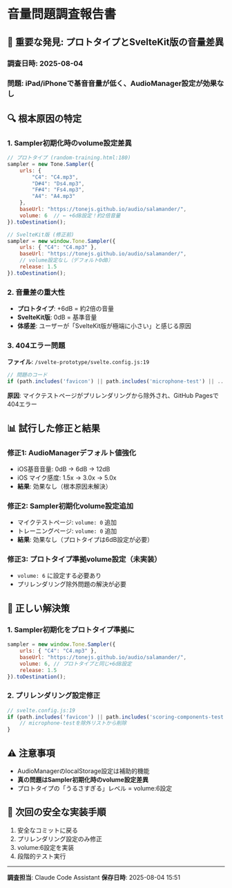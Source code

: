 # 音量問題調査報告書

## 🚨 重要な発見: プロトタイプとSvelteKit版の音量差異

### **調査日時**: 2025-08-04
### **問題**: iPad/iPhoneで基音音量が低く、AudioManager設定が効果なし

## 🔍 根本原因の特定

### **1. Sampler初期化時のvolume設定差異**
```javascript
// プロトタイプ (random-training.html:180)
sampler = new Tone.Sampler({
    urls: {
        "C4": "C4.mp3",
        "D#4": "Ds4.mp3", 
        "F#4": "Fs4.mp3",
        "A4": "A4.mp3"
    },
    baseUrl: "https://tonejs.github.io/audio/salamander/",
    volume: 6  // ← +6dB設定！約2倍音量
}).toDestination();

// SvelteKit版 (修正前)
sampler = new window.Tone.Sampler({
    urls: { "C4": "C4.mp3" },
    baseUrl: "https://tonejs.github.io/audio/salamander/",
    // volume設定なし（デフォルト0dB）
    release: 1.5
}).toDestination();
```

### **2. 音量差の重大性**
- **プロトタイプ**: +6dB = 約2倍の音量
- **SvelteKit版**: 0dB = 基準音量
- **体感差**: ユーザーが「SvelteKit版が極端に小さい」と感じる原因

### **3. 404エラー問題**
**ファイル**: `/svelte-prototype/svelte.config.js:19`
```javascript
// 問題のコード
if (path.includes('favicon') || path.includes('microphone-test') || ...)
```
**原因**: マイクテストページがプリレンダリングから除外され、GitHub Pagesで404エラー

## 📊 試行した修正と結果

### **修正1**: AudioManagerデフォルト値強化
- iOS基音音量: 0dB → 6dB → 12dB
- iOS マイク感度: 1.5x → 3.0x → 5.0x
- **結果**: 効果なし（根本原因未解決）

### **修正2**: Sampler初期化volume設定追加
- マイクテストページ: `volume: 0` 追加
- トレーニングページ: `volume: 0` 追加
- **結果**: 効果なし（プロトタイプは6dB設定が必要）

### **修正3**: プロトタイプ準拠volume設定（未実装）
- `volume: 6` に設定する必要あり
- プリレンダリング除外問題の解決が必要

## 🎯 正しい解決策

### **1. Sampler初期化をプロトタイプ準拠に**
```javascript
sampler = new window.Tone.Sampler({
    urls: { "C4": "C4.mp3" },
    baseUrl: "https://tonejs.github.io/audio/salamander/",
    volume: 6, // プロトタイプと同じ+6dB設定
    release: 1.5
}).toDestination();
```

### **2. プリレンダリング設定修正**
```javascript
// svelte.config.js:19
if (path.includes('favicon') || path.includes('scoring-components-test') || path.includes('scoring-test')) {
    // microphone-testを除外リストから削除
}
```

## ⚠️ 注意事項

- AudioManagerのlocalStorage設定は補助的機能
- **真の問題はSampler初期化時のvolume設定差異**
- プロトタイプの「うるさすぎる」レベル = volume:6設定

## 📝 次回の安全な実装手順

1. 安全なコミットに戻る
2. プリレンダリング設定のみ修正
3. volume:6設定を実装
4. 段階的テスト実行

---
**調査担当**: Claude Code Assistant
**保存日時**: 2025-08-04 15:51